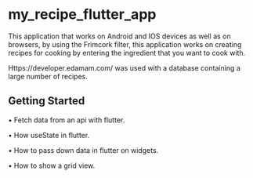 # my_recipe_flutter_app

This application that works on Android and IOS devices as well as on browsers, by using the Frimcork filter, this application works on creating recipes for cooking by entering the ingredient that you want to cook with.

Https://developer.edamam.com/ was used with a database containing a large number of recipes.
## Getting Started

• Fetch data from an api with flutter.

• How useState in flutter.

• How to pass down data in flutter on widgets.

• How to show a grid view.

